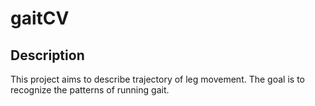 # gaitCV

## Description

This project aims to describe trajectory of leg movement. The goal is to recognize the patterns of running gait.  